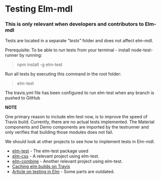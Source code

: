# Testing Elm-mdl

### This is only relevant when developers and contributors to Elm-mdl

Tests are located in a separate *"tests"* folder and does not affect elm-mdl.

Prerequisite: To be able to run tests from your terminal - install node-test-runner by running:
> npm install -g elm-test

Run all tests by executing this command in the root folder:
>elm-test

The travis.yml file has been configured to run elm-test when any branch is pushed to GitHub

**NOTE**

One primary reason to include elm-test now, is to improve the speed of Travis build.
Currently, there are no actual tests implemented. The Material components and Demo components are imported by the testrunner and only verifies that building those modules does not fail.

We should look at other projects to see how to implement tests in Elm-mdl.
- [elm-test](https://github.com/elm-community/elm-test) - The elm-test package used
- [elm-css](https://github.com/rtfeldman/elm-css) - A relevant project using elm-test.
- [elm-combine](https://github.com/Bogdanp/elm-combine) - Another relevant project using elm-test.
- [Caching elm builds on Travis](https://8thlight.com/blog/rob-looby/2016/04/07/caching-elm-builds-on-travis-ci.html)
- [Article on testing in Elm](https://medium.com/@_rchaves_/testing-in-elm-93ad05ee1832#.tr0bpt18s) - Some parts are outdated.
